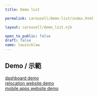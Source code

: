 ```yaml
---
title: Demo list

permalink: carousell/demo-list/index.html

layout: carousell/demo_list.njk

open_to_public: false
draft: false
name: louiscklaw
---
```


## Demo / 示範

<div class="list-container">
    <div class="demo-list-test">
        <div class="demo-square shadow">
            <a href="https://demo-nextjs.iamon99.com/" target="_blank" rel="noopener noreferrer" >
                <div class="square-bg-img"
                    style="background-image: url('image/demo-nextjs.png');">
                </div>                
                <div class="title">dashboard demo</div>
            </a>
        </div>
        <div class="demo-square shadow">
            <a href="https://relocation_demo.louislabs.com/" target="_blank" rel="noopener noreferrer" >
                <div class="square-bg-img"
                    style="background-image: url('image/relocation_demo.png');">
                </div>
                <div class="title">relocation website demo</div>
            </a>
        </div>
        <div class="demo-square shadow">
            <a href="https://mobile_apps_demo.louislabs.com/" target="_blank" rel="noopener noreferrer" >
                <div class="square-bg-img"
                    style="background-image: url('image/relocation_demo.png');">
                </div>
                <div class="title">mobile apps website demo</div>
            </a>
        </div>
        <div class="demo-square hide-when-mobile"></div>
    </div>
</div>
